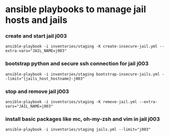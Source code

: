 # ansible playbooks to manage jail hosts and jails

### create and start jail j003

```
ansible-playbook -i inventories/staging -K create-insecure-jail.yml --extra-vars="JAIL_NAME=j003"
```

### bootstrap python and secure ssh connection for jail j003

```
ansible-playbook -i inventories/staging bootstrap-insecure-jails.yml --limit="{jails_host_hostname}-j003"
```

### stop and remove jail j003

```
ansible-playbook -i inventories/staging -K remove-jail.yml --extra-vars="JAIL_NAME=j003"
```

### install basic packages like mc, oh-my-zsh and vim in jail j003

```
ansible-playbook -i inventories/staging jails.yml --limit="j003"
```
